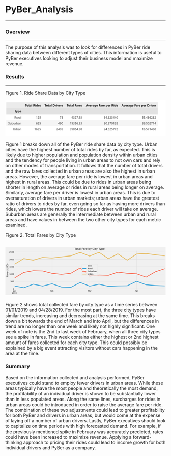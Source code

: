 # PyBer_Analysis
---
### Overview
---
The purpose of this analysis was to look for differences in PyBer ride sharing data between different types of cities. This information is useful to PyBer executives looking to adjust their business model and maximize revenue.

### Results
---
Figure 1. Ride Share Data by City Type

![image_name](ride_share_data_by_city.png)

Figure 1 breaks down all of the PyBer ride share data by city type. Urban cities have the highest number of total rides by far, as expected. This is likely due to higher population and population density within urban cities and the tendency for people living in urban areas to not own cars and rely on other modes of transportation. It follows that the number of total drivers and the raw fares collected in urban areas are also the highest in urban areas. However, the average fare per ride is lowest in urban areas and highest in rural areas. This could be due to rides in urban areas being shorter in length on average or rides in rural areas being longer on average. Similarly, average fare per driver is lowest in urban areas. This is due to oversaturation of drivers in urban markets; urban areas have the greatest ratio of drivers to rides by far, even going so far as having more drivers than rides, which lowers the number of rides each driver will take on average. Suburban areas are generally the intermediate between urban and rural areas and have values in between the two other city types for each metric examined.

Figure 2. Total Fares by City Type

![image_name](PyBer_fare_summary.png)
---
Figure 2 shows total collected fare by city type as a time series between 01/01/2019 and 04/28/2019. For the most part, the three city types have similar trends, increasing and decreasing at the same time. This breaks down a bit towards the end of March and into April, but the differences in trend are no longer than one week and likely not highly significant. One week of note is the 2nd to last week of February, when all three city types see a spike in fares. This week contains either the highest or 2nd highest amount of fares collected for each city type. This could possibly be explained by a big event attracting visitors without cars happening in the area at the time.

### Summary

Based on the information collected and analysis performed, PyBer executives could stand to employ fewer drivers in urban areas. While these areas typically have the most people and theoretically the most demand, the profitability of an individual driver is shown to be substantially lower than in less populated areas. Along the same lines, surcharges for rides in urban areas could be introduced in order to raise the average fare per ride. The combination of these two adjustments could lead to greater profitability for both PyBer and drivers in urban areas, but would come at the expense of laying off a number of urban drivers. Lastly, PyBer executives should look to capitalize on time periods with high forecasted demand. For example, if the previously mentioned spike in February was accurately predicted, rates could have been increased to maximize revenue. Applying a forward-thinking approach to pricing their rides could lead to income growth for both individual drivers and PyBer as a company.
